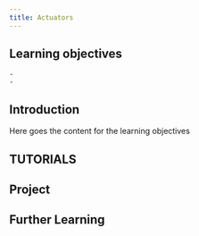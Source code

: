 ```yaml
---
title: Actuators
---
```


## Learning objectives
    - 
    -
## Introduction
Here goes the content for the learning objectives

## TUTORIALS
  

## Project

## Further Learning